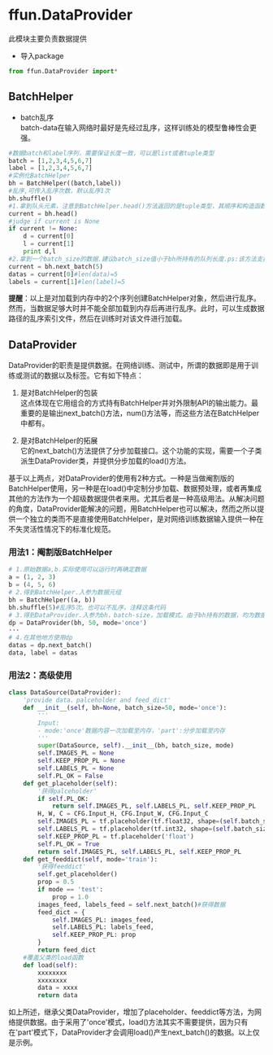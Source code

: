 # ffun.DataProvider  
此模块主要负责数据提供  
- 导入package  
```python
from ffun.DataProvider import*
```  
## BatchHelper
- batch乱序  
batch-data在输入网络时最好是先经过乱序，这样训练处的模型鲁棒性会更强。

```python  
#数据batch和label序列，需要保证长度一致，可以是list或者tuple类型
batch = [1,2,3,4,5,6,7]
label = [1,2,3,4,5,6,7]
#实例化BatchHelper
bh = BatchHelper((batch,label))
#乱序,可传入乱序次数，默认乱序1次
bh.shuffle()
#1.拿到队头元素，注意到BatchHelper.head()方法返回的是tuple类型，其顺序和构造函数的入参一致
current = bh.head()
#judge if current is None
if current != None:
    d = current[0]
    l = current[1]
    print d,l
#2.拿到一个batch_size的数据.建议batch_size值小于bh所持有的队列长度.ps:该方法支持循环得到batch
current = bh.next_batch(5)
datas = current[0]#len(data)=5
labels = current[1]#len(label)=5
```  

**提醒**：以上是对加载到内存中的2个序列创建BatchHelper对象，然后进行乱序。然而，当数据足够大时并不能全部加载到内存后再进行乱序。此时，可以生成数据路径的乱序索引文件，然后在训练时对该文件进行加载。  

## DataProvider  
DataProvider的职责是提供数据。在网络训练、测试中，所谓的数据即是用于训练或测试的数据以及标签。它有如下特点：

1. 是对BatchHelper的包装  
这点体现在它用组合的方式持有BatchHelper并对外限制API的输出能力。最重要的是输出next_batch()方法，num()方法等，而这些方法在BatchHelper中都有。

2. 是对BatchHelper的拓展  
它的next_batch()方法提供了分步加载接口。这个功能的实现，需要一个子类派生DataProvider类，并提供分步加载的load()方法。

基于以上两点，对DataProvider的使用有2种方式。一种是当做阉割版的BatchHelper使用，另一种是在load()中定制分步加载、数据预处理，或者再集成其他的方法作为一个超级数据提供者来用。尤其后者是一种高级用法。从解决问题的角度，DataProvider能解决的问题，用BatchHelper也可以解决，然而之所以提供一个独立的类而不是直接使用BatchHelper，是对网络训练数据输入提供一种在不失灵活性情况下的标准化规范。

### 用法1：阉割版BatchHelper

```python
# 1.原始数据a,b.实际使用可以运行时再确定数据
a = (1, 2, 3)
b = (4, 5, 6)
# 2.得到BatchHelper.入参为数据元组
bh = BatchHelper((a, b))
bh.shuffle(5)#乱序5次。也可以不乱序，注释这条代码
# 3.得到DataProvider.入参为bh，batch-size，加载模式。由于bh持有的数据，均为数据实体，所有使用once模式
dp = DataProvider(bh, 50, mode='once')
···
# 4.在其他地方使用dp
datas = dp.next_batch()
data, label = datas
```

### 用法2：高级使用

```python
class DataSource(DataProvider):
    'provide data、palceholder and feed_dict'
    def __init__(self, bh=None, batch_size=50, mode='once'):
        '''
        Input:
        - mode:'once'数据内容一次加载至内存，'part':分步加载至内存
        '''
        super(DataSource, self).__init__(bh, batch_size, mode)
        self.IMAGES_PL = None
        self.KEEP_PROP_PL = None
        self.LABELS_PL = None
        self.PL_OK = False
    def get_placeholder(self):
        '获得palceholder'
        if self.PL_OK:
            return self.IMAGES_PL, self.LABELS_PL, self.KEEP_PROP_PL
        H, W, C = CFG.Input_H, CFG.Input_W, CFG.Input_C
        self.IMAGES_PL = tf.placeholder(tf.float32, shape=(self.batch_size(), H, W, C))
        self.LABELS_PL = tf.placeholder(tf.int32, shape=(self.batch_size()))
        self.KEEP_PROP_PL = tf.placeholder('float')
        self.PL_OK = True
        return self.IMAGES_PL, self.LABELS_PL, self.KEEP_PROP_PL
    def get_feeddict(self, mode='train'):
        '获得feeddict'
        self.get_placeholder()
        prop = 0.5
        if mode == 'test':
            prop = 1.0
        images_feed, labels_feed = self.next_batch()#获得数据
        feed_dict = {
            self.IMAGES_PL: images_feed,
            self.LABELS_PL: labels_feed,
            self.KEEP_PROP_PL: prop
        }
        return feed_dict
    #覆盖父类的load函数
    def load(self):
        xxxxxxxx
        xxxxxxxx
        data = xxxx
        return data
```

如上所述，继承父类DataProvider，增加了placeholder、feeddict等方法，为网络提供数据。由于采用了'once'模式，load()方法其实不需要提供，因为只有在'part'模式下，DataProvider才会调用load()产生next_batch()的数据。以上仅是示例。
